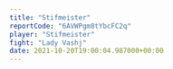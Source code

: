 ```yaml
---
title: "Stifmeister"
reportCode: "6AVWPgm8tYbcFC2q"
player: "Stifmeister"
fight: "Lady Vashj"
date: 2021-10-20T19:00:04.987000+00:00
---
```

